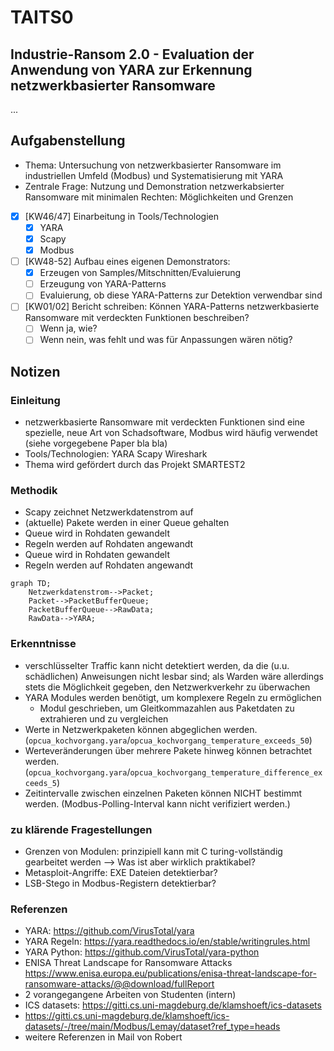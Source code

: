 # TAITS0
## Industrie-Ransom 2.0 - Evaluation der Anwendung von YARA zur Erkennung netzwerkbasierter Ransomware
...
<!---
| Projektstruktur | Referenz |
| --- | --- |
| Abschlussbericht | [./smkits5-stegodetect.pdf](./smkits5-stegodetect.pdf) |
-->
## Aufgabenstellung
- Thema: Untersuchung von netzwerkbasierter Ransomware im industriellen Umfeld (Modbus) und Systematisierung mit YARA
- Zentrale Frage: Nutzung und Demonstration netzwerkabsierter Ransomware mit minimalen Rechten: Möglichkeiten und Grenzen
- [X] [KW46/47] Einarbeitung in Tools/Technologien
    - [X] YARA
    - [X] Scapy
    - [X] Modbus
- [ ] [KW48-52] Aufbau eines eigenen Demonstrators:
    - [X] Erzeugen von Samples/Mitschnitten/Evaluierung
    - [ ] Erzeugung von YARA-Patterns
    - [ ] Evaluierung, ob diese YARA-Patterns zur Detektion verwendbar sind
- [ ] [KW01/02] Bericht schreiben: Können YARA-Patterns netzwerkbasierte Ransomware mit verdeckten Funktionen beschreiben?
    - [ ] Wenn ja, wie?
    - [ ] Wenn nein, was fehlt und was für Anpassungen wären nötig?
## Notizen
### Einleitung
- netzwerkbasierte Ransomware mit verdeckten Funktionen sind eine spezielle, neue Art von Schadsoftware, Modbus wird häufig verwendet (siehe vorgegebene Paper bla bla)
- Tools/Technologien: YARA Scapy Wireshark
- Thema wird gefördert durch das Projekt SMARTEST2
### Methodik
- Scapy zeichnet Netzwerkdatenstrom auf
- (aktuelle) Pakete werden in einer Queue gehalten
- Queue wird in Rohdaten gewandelt
- Regeln werden auf Rohdaten angewandt
- Queue wird in Rohdaten gewandelt
- Regeln werden auf Rohdaten angewandt
```mermaid
graph TD;
    Netzwerkdatenstrom-->Packet;
    Packet-->PacketBufferQueue;
    PacketBufferQueue-->RawData;
    RawData-->YARA;
```
### Erkenntnisse
- verschlüsselter Traffic kann nicht detektiert werden, da die (u.u. schädlichen) Anweisungen nicht lesbar sind; als Warden wäre allerdings stets die Möglichkeit gegeben, den Netzwerkverkehr zu überwachen
- YARA Modules werden benötigt, um komplexere Regeln zu ermöglichen
    - Modul geschrieben, um Gleitkommazahlen aus Paketdaten zu extrahieren und zu vergleichen
- Werte in Netzwerkpaketen können abgeglichen werden. (`opcua_kochvorgang.yara`/`opcua_kochvorgang_temperature_exceeds_50`)
- Werteveränderungen über mehrere Pakete hinweg können betrachtet werden. (`opcua_kochvorgang.yara`/`opcua_kochvorgang_temperature_difference_exceeds_5`)
- Zeitintervalle zwischen einzelnen Paketen können NICHT bestimmt werden. (Modbus-Polling-Interval kann nicht verifiziert werden.)
### zu klärende Fragestellungen
- Grenzen von Modulen: prinzipiell kann mit C turing-vollständig gearbeitet werden --> Was ist aber wirklich praktikabel?
- Metasploit-Angriffe: EXE Dateien detektierbar?
- LSB-Stego in Modbus-Registern detektierbar?
### Referenzen
- YARA: https://github.com/VirusTotal/yara
- YARA Regeln: https://yara.readthedocs.io/en/stable/writingrules.html
- YARA Python: https://github.com/VirusTotal/yara-python
- ENISA Threat Landscape for Ransomware Attacks https://www.enisa.europa.eu/publications/enisa-threat-landscape-for-ransomware-attacks/@@download/fullReport
- 2 vorangegangene Arbeiten von Studenten (intern)
- ICS datasets: https://gitti.cs.uni-magdeburg.de/klamshoeft/ics-datasets
- https://gitti.cs.uni-magdeburg.de/klamshoeft/ics-datasets/-/tree/main/Modbus/Lemay/dataset?ref_type=heads
- weitere Referenzen in Mail von Robert
